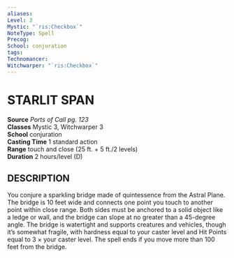 ```yaml
---
aliases: 
Level: 3
Mystic: "`ris:Checkbox`"
NoteType: Spell
Precog: 
School: conjuration 
tags: 
Technomancer: 
Witchwarper: "`ris:Checkbox`"
---
```


# STARLIT SPAN

**Source** _Ports of Call pg. 123_  
**Classes** Mystic 3, Witchwarper 3  
**School** conjuration  
**Casting Time** 1 standard action  
**Range** touch and close (25 ft. + 5 ft./2 levels)  
**Duration** 2 hours/level (D)  

## DESCRIPTION

You conjure a sparkling bridge made of quintessence from the Astral Plane. The bridge is 10 feet wide and connects one point you touch to another point within close range. Both sides must be anchored to a solid object like a ledge or wall, and the bridge can slope at no greater than a 45-degree angle. The bridge is watertight and supports creatures and vehicles, though it’s somewhat fragile, with hardness equal to your caster level and Hit Points equal to 3 × your caster level. The spell ends if you move more than 100 feet from the bridge.

